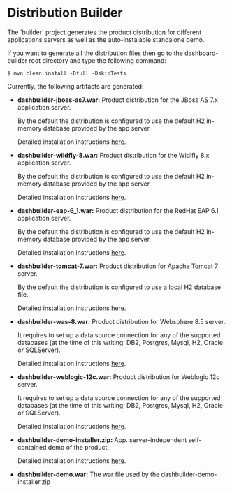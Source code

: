 Distribution Builder
==========================

The 'builder' project generates the product distribution for different applications servers as well as
the auto-instalable standalone demo.

If you want to generate all the distribution files then go to the dashboard-builder root directory and
type the following command:

    $ mvn clean install -Dfull -DskipTests

Currently, the following artifacts are generated:

* **dashbuilder-jboss-as7.war:**  Product distribution for the JBoss AS 7.x application server.

  By the default the distribution is configured to use the default H2 in-memory database provided by the app server.

  Detailed installation instructions [here](https://github.com/droolsjbpm/dashboard-builder/blob/master/builder/src/main/jbossas7/README.md).

* **dashbuilder-wildfly-8.war:**  Product distribution for the Widlfly 8.x application server.

  By the default the distribution is configured to use the default H2 in-memory database provided by the app server.

  Detailed installation instructions [here](https://github.com/droolsjbpm/dashboard-builder/blob/master/builder/src/main/wildfly8/README.md).

* **dashbuilder-eap-6_1.war:**  Product distribution for the RedHat EAP 6.1 application server.

  By the default the distribution is configured to use the default H2 in-memory database provided by the app server.

  Detailed installation instructions [here](https://github.com/droolsjbpm/dashboard-builder/blob/master/builder/src/main/eap6_1/README.md).

* **dashbuilder-tomcat-7.war:**  Product distribution for Apache Tomcat 7 server.

  By the default the distribution is configured to use a local H2 database file.

  Detailed installation instructions [here](https://github.com/droolsjbpm/dashboard-builder/blob/master/builder/src/main/tomcat7/README.md).

* **dashbuilder-was-8.war:**  Product distribution for Websphere 8.5 server.

  It requires to set up a data source connection for any of the supported databases (at the time of this writing: DB2, Postgres, Mysql, H2, Oracle or SQLServer).

  Detailed installation instructions [here](https://github.com/droolsjbpm/dashboard-builder/blob/master/builder/src/main/was8/README.md).

* **dashbuilder-weblogic-12c.war:**  Product distribution for Weblogic 12c server.

  It requires to set up a data source connection for any of the supported databases (at the time of this writing: DB2, Postgres, Mysql, H2, Oracle or SQLServer).

  Detailed installation instructions [here](https://github.com/droolsjbpm/dashboard-builder/blob/master/builder/src/main/weblogic12c/README.md).

* **dashbuilder-demo-installer.zip:** App. server-independent self-contained demo of the product.

  Detailed installation instructions [here](https://github.com/droolsjbpm/dashboard-builder/blob/master/builder/src/main/standalone-demo/README.md).

* **dashbuilder-demo.war:** The war file used by the dashbuilder-demo-installer.zip

